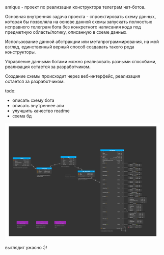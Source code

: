 amique - проект по реализации конструктора телеграм чат-ботов.

Основная внутренняя задача проекта - спроектировать схему данных, которая бы позволяла на основе данной схемы запускать полностью исправного телеграм бота без конкретного написания кода под предметную область/логику, описанную в схеме данных.

Использование данной абстракции или метапрограммирования, на мой взгляд, единственный верный способ создавать такого рода конструкторы.

Управление данными ботами можно реализовать разными способами, реализация остается за разработчиком.

Создание схемы происходит через веб-интерфейс, реализация остается за разработчиком.

todo:

- описать схему бота
- описать внутреннее апи
- улучшить качество readme
- схема бд

![схема бд](readme/amique.svg)

выглядит ужасно :)!
